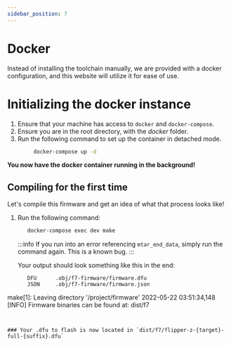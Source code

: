 ```yaml
---
sidebar_position: 7
---
```


# Docker

Instead of installing the toolchain manually, we are provided with a docker configuration, and this website will utilize it for ease of use.




# Initializing the docker instance

1. Ensure that your machine has access to `docker` and `docker-compose`.
2. Ensure you are in the root directory, with the *docker* folder.
3. Run the following command to set up the container in detached mode.
   ```bash
        docker-compose up -d
   ```
   <!-- *This will set up the container in detached mode.* -->

**You now have the docker container running in the background!**

## Compiling for the first time

Let's compile this firmware and get an idea of what that process looks like!

1. Run the following command:
   ```bash
      docker-compose exec dev make
   ```

   :::info
   If you run into an error referencing `mtar_end_data`, simply run the command again.
   This is a known bug.
   :::


   Your output should look something like this in the end:
   
   ```
      DFU      .obj/f7-firmware/firmware.dfu
      JSON     .obj/f7-firmware/firmware.json
make[1]: Leaving directory '/project/firmware'
2022-05-22 03:51:34,148 [INFO] Firmware binaries can be found at:
      dist/f7
   ```
   
   
### Your .dfu to flash is now located in `dist/f7/flipper-z-{target}-full-{suffix}.dfu`

